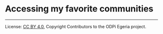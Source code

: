 <!-- SPDX-License-Identifier: CC-BY-4.0 -->
<!-- Copyright Contributors to the ODPi Egeria project. -->

# Accessing my favorite communities




----
License: [CC BY 4.0](https://creativecommons.org/licenses/by/4.0/),
Copyright Contributors to the ODPi Egeria project.